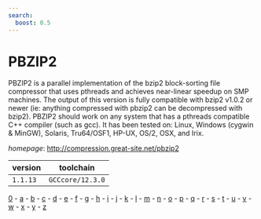 ```yaml
---
search:
  boost: 0.5
---
```

# PBZIP2

PBZIP2 is a parallel implementation of the bzip2 block-sorting  file compressor that uses pthreads and achieves near-linear speedup on SMP  machines. The output of this version is fully compatible with bzip2 v1.0.2 or  newer (ie: anything compressed with pbzip2 can be decompressed with bzip2).  PBZIP2 should work on any system that has a pthreads compatible C++ compiler   (such as gcc). It has been tested on: Linux, Windows (cygwin & MinGW), Solaris,  Tru64/OSF1, HP-UX, OS/2, OSX, and Irix.

*homepage*: <http://compression.great-site.net/pbzip2>

version | toolchain
--------|----------
``1.1.13`` | ``GCCcore/12.3.0``

[0](../0/index.md) - [a](../a/index.md) - [b](../b/index.md) - [c](../c/index.md) - [d](../d/index.md) - [e](../e/index.md) - [f](../f/index.md) - [g](../g/index.md) - [h](../h/index.md) - [i](../i/index.md) - [j](../j/index.md) - [k](../k/index.md) - [l](../l/index.md) - [m](../m/index.md) - [n](../n/index.md) - [o](../o/index.md) - [p](../p/index.md) - [q](../q/index.md) - [r](../r/index.md) - [s](../s/index.md) - [t](../t/index.md) - [u](../u/index.md) - [v](../v/index.md) - [w](../w/index.md) - [x](../x/index.md) - [y](../y/index.md) - [z](../z/index.md)

